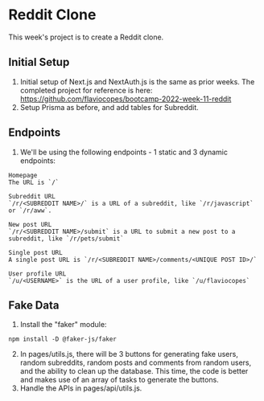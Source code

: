 # Reddit Clone

This week's project is to create a Reddit clone.

## Initial Setup

1. Initial setup of Next.js and NextAuth.js is the same as prior weeks.  The completed project for reference is here: https://github.com/flaviocopes/bootcamp-2022-week-11-reddit
2. Setup Prisma as before, and add tables for Subreddit.

## Endpoints

1. We'll be using the following endpoints - 1 static and 3 dynamic endpoints:
```
Homepage
The URL is `/` 

Subreddit URL
`/r/<SUBREDDIT NAME>/` is a URL of a subreddit, like `/r/javascript` or `/r/aww`. 

New post URL
`/r/<SUBREDDIT NAME>/submit` is a URL to submit a new post to a subreddit, like `/r/pets/submit`

Single post URL
A single post URL is `/r/<SUBREDDIT NAME>/comments/<UNIQUE POST ID>/`

User profile URL
`/u/<USERNAME>` is the URL of a user profile, like `/u/flaviocopes`
```

## Fake Data

1. Install the "faker" module:
```
npm install -D @faker-js/faker
```
2. In pages/utils.js, there will be 3 buttons for generating fake users, random subreddits, random posts and comments from random users, and the ability to clean up the database.  This time, the code is better and makes use of an array of tasks to generate the buttons.
3. Handle the APIs in pages/api/utils.js.